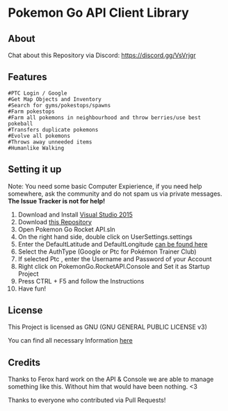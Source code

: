 # Pokemon Go API Client Library #


## About

Chat about this Repository via Discord: https://discord.gg/VsVrjgr




## Features

```
#PTC Login / Google
#Get Map Objects and Inventory
#Search for gyms/pokestops/spawns
#Farm pokestops
#Farm all pokemons in neighbourhood and throw berries/use best pokeball
#Transfers duplicate pokemons
#Evolve all pokemons
#Throws away unneeded items
#Humanlike Walking

```

## Setting it up
Note: You need some basic Computer Expierience, if you need help somewhere, ask the community and do not spam us via private messages. **The Issue Tracker is not for help!**


1. Download and Install [Visual Studio 2015](https://go.microsoft.com/fwlink/?LinkId=691979&clcid=0x407)
2. Download [this Repository](https://github.com/NecronomiconCoding/Pokemon-Go-Bot/archive/master.zip)
3. Open Pokemon Go Rocket API.sln
4. On the right hand side, double click on UserSettings.settings
5. Enter the DefaultLatitude and DefaultLongitude [can be found here](http://mondeca.com/index.php/en/any-place-en)
6. Select the AuthType (Google or Ptc for Pokémon Trainer Club)
7. If selected Ptc , enter the Username and Password of your Account
8. Right click on PokemonGo.RocketAPI.Console and Set it as Startup Project
9. Press CTRL + F5 and follow the Instructions
10. Have fun! 

## License
This Project is licensed as GNU (GNU GENERAL PUBLIC LICENSE v3) 

You can find all necessary Information [here](https://github.com/NecronomiconCoding/Pokemon-Go-Bot/blob/master/LICENSE.md)


## Credits
Thanks to Ferox hard work on the API & Console we are able to manage something like this. Without him that would have been nothing. <3

Thanks to everyone who contributed via Pull Requests!
